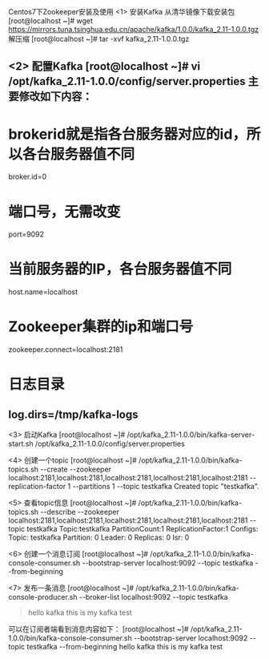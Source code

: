 Centos7下Zookeeper安装及使用
<1> 安装Kafka
从清华镜像下载安装包
[root@localhost ~]# wget https://mirrors.tuna.tsinghua.edu.cn/apache/kafka/1.0.0/kafka_2.11-1.0.0.tgz
解压缩
[root@localhost ~]# tar -xvf kafka_2.11-1.0.0.tgz

<2> 配置Kafka
[root@localhost ~]# vi /opt/kafka_2.11-1.0.0/config/server.properties
主要修改如下内容：
-----------------------------------------------------------
# brokerid就是指各台服务器对应的id，所以各台服务器值不同
broker.id=0
# 端口号，无需改变
port=9092
# 当前服务器的IP，各台服务器值不同
host.name=localhost
# Zookeeper集群的ip和端口号
zookeeper.connect=localhost:2181
# 日志目录
log.dirs=/tmp/kafka-logs
-----------------------------------------------------------

<3> 启动Kafka
[root@localhost ~]# /opt/kafka_2.11-1.0.0/bin/kafka-server-start.sh /opt/kafka_2.11-1.0.0/config/server.properties

<4> 创建一个topic
[root@localhost ~]# /opt/kafka_2.11-1.0.0/bin/kafka-topics.sh --create --zookeeper localhost:2181,localhost:2181,localhost:2181,localhost:2181,localhost:2181 --replication-factor 1 --partitions 1 --topic testkafka
Created topic "testkafka".

<5> 查看topic信息
[root@localhost ~]# /opt/kafka_2.11-1.0.0/bin/kafka-topics.sh --describe --zookeeper localhost:2181,localhost:2181,localhost:2181,localhost:2181,localhost:2181 --topic testkafka
	Topic:testkafka	PartitionCount:1	ReplicationFactor:1	Configs:
	Topic: testkafka	Partition: 0	Leader: 0	Replicas: 0	Isr: 0

<6> 创建一个消息订阅
[root@localhost ~]# /opt/kafka_2.11-1.0.0/bin/kafka-console-consumer.sh --bootstrap-server localhost:9092 --topic testkafka --from-beginning
	
<7> 发布一条消息
[root@localhost ~]# /opt/kafka_2.11-1.0.0/bin/kafka-console-producer.sh --broker-list localhost:9092 --topic testkafka
>hello kafka
>this is my kafka test
>

可以在订阅者端看到消息内容如下：
[root@localhost ~]# /opt/kafka_2.11-1.0.0/bin/kafka-console-consumer.sh --bootstrap-server localhost:9092 --topic testkafka --from-beginning
hello kafka
this is my kafka test







